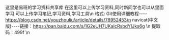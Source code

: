 这里是易班的学习资料共享库
在这里可以上传学习资料,同时新同学也可以从里面学习
可以上传学习笔记,学习资料,学习工具\n
格式:  Git使用详细教程----https://blog.csdn.net/youzhouliu/article/details/78952453\n
      	navicat(中文版)----链接：https://pan.baidu.com/s/1G2eUH7UKaIcRsbdYIJks6g \n
                                            提取码：499f \n
